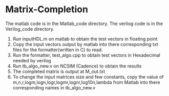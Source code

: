 # Matrix-Completion
The matlab code is in the Matlab_code directory.
The verilog code is in the Verilog_code directory.

1) Run inputHDL.m on matlab to obtain the test vectors in floating point
2) Copy the input vectors output by matlab into there corresponding txt files for the formatter(written in C) to read.
3) Run the formatter, test_algo.cpp to obtain test vectors in Hexadecimal needed by verilog
4) Run tb_algo_new.v on NCSIM (Cadence) to obtain the results
5) The completed matrix is output at M_out.txt
6) To change the input matrices size and few constants, copy the value of m,n,r,logm,logn,logr,logmr,lognr,log10n,lambda from Matlab into there corresponding names in tb_algo_new.v
